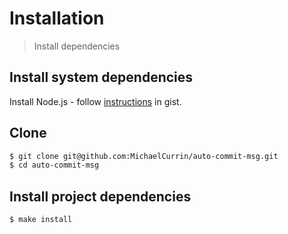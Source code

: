 # Installation
> Install dependencies


## Install system dependencies

Install Node.js - follow [instructions](https://gist.github.com/MichaelCurrin/aa1fc56419a355972b96bce23f3bccba) in gist.


## Clone

```sh
$ git clone git@github.com:MichaelCurrin/auto-commit-msg.git
$ cd auto-commit-msg
```


## Install project dependencies

```sh
$ make install
```
